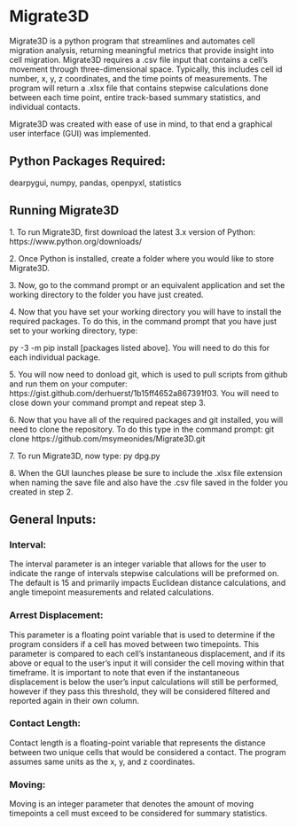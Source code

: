 # Migrate3D

<p> Migrate3D is a python program that streamlines and automates cell migration analysis, returning meaningful metrics that provide insight into cell migration. Migrate3D requires a .csv file input that contains a cell’s movement through three-dimensional space. Typically, this includes cell id number, x, y, z coordinates, and the time points of measurements. The program will return a .xlsx file that contains stepwise calculations done between each time point, entire track-based summary statistics, and individual contacts.  </p>

<p> Migrate3D was created with ease of use in mind, to that end a graphical user interface (GUI) was implemented.</p>

## Python Packages Required:
<p> dearpygui, numpy, pandas, openpyxl, statistics</p>

## Running Migrate3D
<p> 
1. To run Migrate3D, first download the latest 3.x version of Python: https://www.python.org/downloads/
</p>
<p>
2. Once Python is installed, create a folder where you would like to store Migrate3D. 
</p>
<p>
3. Now, go to the command prompt or an equivalent application and set the working directory to the folder you have just created.
</p>
<p> 
4. Now that you have set your working directory you will have to install the required packages. To do this, in the command prompt that you have just set to your working directory, type:
</p>
<p>
py -3 -m pip install [packages listed above]. You will need to do this for each individual package.
</p>
<p>
5. You will now need to donload git, which is used to pull scripts from github and run them on your computer: https://gist.github.com/derhuerst/1b15ff4652a867391f03. You will need to close down your command prompt and repeat step 3.  </p>
<p>
6. Now that you have all of the required packages and git installed, you will need to clone the repository. To do this type in the command prompt: git clone https://github.com/msymeonides/Migrate3D.git
</p>
<p>
7. To run Migrate3D, now type: py dpg.py</p>
<p> 
8. When the GUI launches please be sure to include the .xlsx file extension when naming the save file and also have the .csv file saved in the folder you created in step 2.</p>

## General Inputs:

### Interval:
The interval parameter is an integer variable that allows for the user to indicate the range of intervals stepwise calculations will be preformed on. The default is 15 and primarily impacts Euclidean distance calculations, and angle timepoint measurements and related calculations.
</p>

### Arrest Displacement:
<p>This parameter is a floating point variable that is used to determine if the program considers if a cell has moved between two timepoints. This parameter is compared to each cell’s instantaneous displacement, and if its above or equal to the user’s input it will consider the cell moving within that timeframe. It is important to note that even if the instantaneous displacement is below the user’s input calculations will still be performed, however if they pass this threshold, they will be considered filtered and reported again in their own column.</p>


### Contact Length:
<p>Contact length is a floating-point variable that represents the distance between two unique cells that would be considered a contact. The program assumes same units as the x, y, and z coordinates.</p>


### Moving:
<p>Moving is an integer parameter that denotes the amount of moving timepoints a cell must exceed to be considered for summary statistics.</p>

